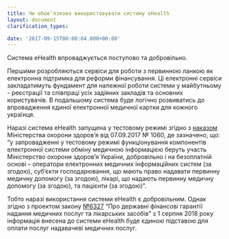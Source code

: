 ```yaml
---
title: Чи обов’язково використовувати систему eHealth
layout: document
clarification_types:

date: '2017-09-15T00:00:04.000+00:00'
---
```


Система eHealth впроваджується поступово та добровільно.

Першими розробляються сервіси для роботи з первинною ланкою як електронна підтримка для реформи фінансування. Ці електронні сервіси закладатимуть фундамент для належної роботи системи у майбутньому - реєстрації та співпраці усіх задіяних закладів та основних користувачів. В подальшому система буде логічно розвиватись до впровадження єдиної електронної медичної картки для кожного українця.

Наразі система eHealth запущена у тестовому режимі згідно з [наказом](http://portal.ehealth.world/uploads/2017/09/15/dn-20170907-1060.pdf) Міністерства охорони здоров’я від 07.09.2017 № 1060, де зазначено, що:
“у запровадженні у тестовому режимі функціонування компонентів електронної системи обміну медичною інформацією беруть участь Міністерство охорони здоров’я України, добровільно і на безоплатній основі – оператори електронних медичних інформаційних систем (за згодою), суб’єкти господарювання, що мають право надавати первинну медичну допомогу (за згодою), лікарі, що надають первинну медичну допомогу (за згодою), та пацієнти (за згодою)”.

Тобто наразі використання системи eHealth є добровільним. Однак згідно з проектом закону [№6327](http://w1.c1.rada.gov.ua/pls/zweb2/webproc4_1) “Про державні фінансові гарантії надання медичних послуг та лікарських засобів” з 1 серпня 2018 року інформація внесена до системи eHealth буде єдиною підставою для оплати послуг надавачеві медичних послуг.
